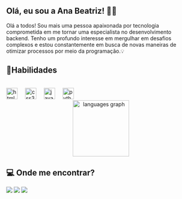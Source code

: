 ##  Olá, eu sou a Ana Beatriz! 👩👋

Olá a todos! Sou mais uma pessoa apaixonada por tecnologia comprometida em me tornar uma especialista no desenvolvimento backend. Tenho um profundo interesse em mergulhar em desafios complexos e estou constantemente em busca de novas maneiras de otimizar processos por meio da programação.💡

## 🚀Habilidades

<div style="display: inline_block"><br>
  <img src="https://cdn.jsdelivr.net/gh/devicons/devicon/icons/html5/html5-original.svg" height="30" alt="html5 logo"  />
  <img width="12" />
  <img src="https://cdn.jsdelivr.net/gh/devicons/devicon/icons/css3/css3-original.svg" height="30" alt="css3 logo"  />
  <img width="12" />
  <img src="https://cdn.jsdelivr.net/gh/devicons/devicon/icons/javascript/javascript-original.svg" height="30" alt="javascript logo"  />
  <img width="12" />
  <img src="https://cdn.jsdelivr.net/gh/devicons/devicon/icons/python/python-original.svg" height="30" alt="python logo"  />
  <img width="12" />
</div>

<div align="center">
    <img src="https://github-readme-stats.vercel.app/api/top-langs?username=beatriz-ana&locale=en&hide_title=false&layout=compact&card_width=320&langs_count=5&theme=darcula&hide_border=false&order=2" height="150" alt="languages graph"  />
</div>

 ## 💻 Onde me encontrar?
 
<div>  
  <a href="https://www.instagram.com/ana.beatriz47/" target="_blank"><img src="https://img.shields.io/badge/-Instagram-%23E4405F?style=for-the-badge&logo=instagram&logoColor=white" target="_blank"></a>
  <a href="https://www.linkedin.com/in/ana-beatriz-barbosa-da-silva-56991bb9/" target="_blank"><img src="https://img.shields.io/badge/-LinkedIn-%230077B5?style=for-the-badge&logo=linkedin&logoColor=white" target="_blank"></a> 
  <a href = "mailto:anabeatrizbarbosasilva7@gmail.com"><img src="https://img.shields.io/badge/Gmail-D14836?style=for-the-badge&logo=gmail&logoColor=white"></a>
</div>
